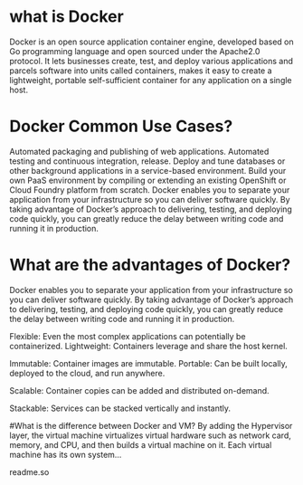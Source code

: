 

# what is Docker 


Docker is an open source application container engine, developed based on Go programming language and open sourced under the Apache2.0 protocol. It lets businesses create, test, and deploy various applications and parcels software into units called containers, makes it easy to create a lightweight, portable self-sufficient container for any application on a single host.


# Docker Common Use Cases?
Automated packaging and publishing of web applications.
Automated testing and continuous integration, release.
Deploy and tune databases or other background applications in a service-based environment.
Build your own PaaS environment by compiling or extending an existing OpenShift or Cloud Foundry platform from scratch.
Docker enables you to separate your application from your infrastructure so you can deliver software quickly. By taking advantage of Docker’s approach to delivering, testing, and deploying code quickly, you can greatly reduce the delay between writing code and running it in production.

# What are the advantages of Docker?
Docker enables you to separate your application from your infrastructure so you can deliver software quickly. By taking advantage of Docker’s approach to delivering, testing, and deploying code quickly, you can greatly reduce the delay between writing code and running it in production.

Flexible: Even the most complex applications can potentially be containerized.
Lightweight: Containers leverage and share the host kernel.

Immutable: Container images are immutable.
Portable: Can be built locally, deployed to the cloud, and run anywhere.

Scalable: Container copies can be added and distributed on-demand.

Stackable: Services can be stacked vertically and instantly.

#What is the difference between Docker and VM?
By adding the Hypervisor layer, the virtual machine virtualizes virtual hardware such as network card, memory, and CPU, and then builds a virtual machine on it. Each virtual machine has its own system…

readme.so

